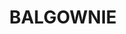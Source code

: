 ---
lastmod: '2025-04-06T06:05:20+00:00'
latitude: -34.35558
layout: suburb
longitude: 150.709623
postcode: '2519'
state: NSW
title: BALGOWNIE
url: /nsw/balgownie/
---